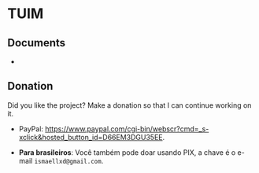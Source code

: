# TUIM

## Documents

- 

## Donation

Did you like the project? Make a donation so that I can continue working on it.

- PayPal: <https://www.paypal.com/cgi-bin/webscr?cmd=_s-xclick&hosted_button_id=D66EM3DGU35EE>.

- **Para brasileiros**: Você também pode doar usando PIX, a chave é o e-mail `ismaellxd@gmail.com`.
